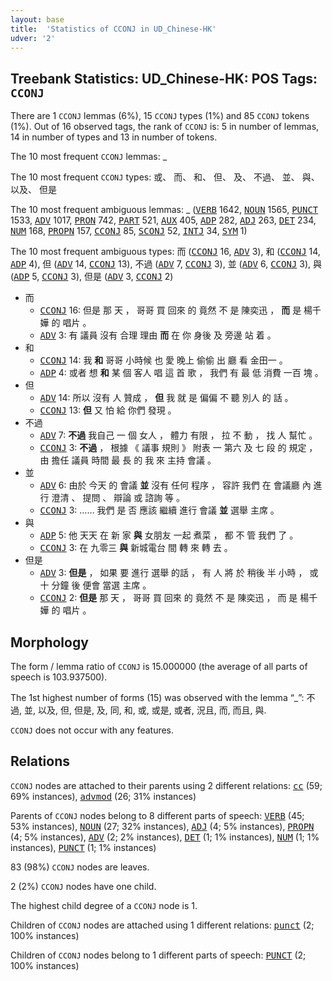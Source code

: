 ```yaml
---
layout: base
title:  'Statistics of CCONJ in UD_Chinese-HK'
udver: '2'
---
```


## Treebank Statistics: UD_Chinese-HK: POS Tags: `CCONJ`

There are 1 `CCONJ` lemmas (6%), 15 `CCONJ` types (1%) and 85 `CCONJ` tokens (1%).
Out of 16 observed tags, the rank of `CCONJ` is: 5 in number of lemmas, 14 in number of types and 13 in number of tokens.

The 10 most frequent `CCONJ` lemmas: _

The 10 most frequent `CCONJ` types:  或、 而、 和、 但、 及、 不過、 並、 與、 以及、 但是

The 10 most frequent ambiguous lemmas: _ (<tt><a href="zh_hk-pos-VERB.html">VERB</a></tt> 1642, <tt><a href="zh_hk-pos-NOUN.html">NOUN</a></tt> 1565, <tt><a href="zh_hk-pos-PUNCT.html">PUNCT</a></tt> 1533, <tt><a href="zh_hk-pos-ADV.html">ADV</a></tt> 1017, <tt><a href="zh_hk-pos-PRON.html">PRON</a></tt> 742, <tt><a href="zh_hk-pos-PART.html">PART</a></tt> 521, <tt><a href="zh_hk-pos-AUX.html">AUX</a></tt> 405, <tt><a href="zh_hk-pos-ADP.html">ADP</a></tt> 282, <tt><a href="zh_hk-pos-ADJ.html">ADJ</a></tt> 263, <tt><a href="zh_hk-pos-DET.html">DET</a></tt> 234, <tt><a href="zh_hk-pos-NUM.html">NUM</a></tt> 168, <tt><a href="zh_hk-pos-PROPN.html">PROPN</a></tt> 157, <tt><a href="zh_hk-pos-CCONJ.html">CCONJ</a></tt> 85, <tt><a href="zh_hk-pos-SCONJ.html">SCONJ</a></tt> 52, <tt><a href="zh_hk-pos-INTJ.html">INTJ</a></tt> 34, <tt><a href="zh_hk-pos-SYM.html">SYM</a></tt> 1)

The 10 most frequent ambiguous types:  而 (<tt><a href="zh_hk-pos-CCONJ.html">CCONJ</a></tt> 16, <tt><a href="zh_hk-pos-ADV.html">ADV</a></tt> 3), 和 (<tt><a href="zh_hk-pos-CCONJ.html">CCONJ</a></tt> 14, <tt><a href="zh_hk-pos-ADP.html">ADP</a></tt> 4), 但 (<tt><a href="zh_hk-pos-ADV.html">ADV</a></tt> 14, <tt><a href="zh_hk-pos-CCONJ.html">CCONJ</a></tt> 13), 不過 (<tt><a href="zh_hk-pos-ADV.html">ADV</a></tt> 7, <tt><a href="zh_hk-pos-CCONJ.html">CCONJ</a></tt> 3), 並 (<tt><a href="zh_hk-pos-ADV.html">ADV</a></tt> 6, <tt><a href="zh_hk-pos-CCONJ.html">CCONJ</a></tt> 3), 與 (<tt><a href="zh_hk-pos-ADP.html">ADP</a></tt> 5, <tt><a href="zh_hk-pos-CCONJ.html">CCONJ</a></tt> 3), 但是 (<tt><a href="zh_hk-pos-ADV.html">ADV</a></tt> 3, <tt><a href="zh_hk-pos-CCONJ.html">CCONJ</a></tt> 2)


* 而
  * <tt><a href="zh_hk-pos-CCONJ.html">CCONJ</a></tt> 16: 但是 那 天 ， 哥哥 買 回來 的 竟然 不 是 陳奕迅 ， <b>而</b> 是 楊千嬅 的 唱片 。
  * <tt><a href="zh_hk-pos-ADV.html">ADV</a></tt> 3: 有 議員 沒有 合理 理由 <b>而</b> 在 你 身後 及 旁邊 站 着 。
* 和
  * <tt><a href="zh_hk-pos-CCONJ.html">CCONJ</a></tt> 14: 我 <b>和</b> 哥哥 小時候 也 愛 晚上 偷偷 出 廳 看 金田一 。
  * <tt><a href="zh_hk-pos-ADP.html">ADP</a></tt> 4: 或者 想 <b>和</b> 某 個 客人 唱 這 首 歌 ， 我們 有 最 低 消費 一百 塊 。
* 但
  * <tt><a href="zh_hk-pos-ADV.html">ADV</a></tt> 14: 所以 沒有 人 贊成 ， <b>但</b> 我 就 是 偏偏 不 聽 別人 的 話 。
  * <tt><a href="zh_hk-pos-CCONJ.html">CCONJ</a></tt> 13: <b>但</b> 又 怕 給 你們 發現 。
* 不過
  * <tt><a href="zh_hk-pos-ADV.html">ADV</a></tt> 7: <b>不過</b> 我自己 一 個 女人 ， 體力 有限 ， 拉 不 動 ， 找 人 幫忙 。
  * <tt><a href="zh_hk-pos-CCONJ.html">CCONJ</a></tt> 3: <b>不過</b> ， 根據 《 議事 規則 》 附表 一 第六 及 七 段 的 規定 ， 由 擔任 議員 時間 最 長 的 我 來 主持 會議 。
* 並
  * <tt><a href="zh_hk-pos-ADV.html">ADV</a></tt> 6: 由於 今天 的 會議 <b>並</b> 沒有 任何 程序 ， 容許 我們 在 會議廳 內 進行 澄清 、 提問 、 辯論 或 諮詢 等 。
  * <tt><a href="zh_hk-pos-CCONJ.html">CCONJ</a></tt> 3: …… 我們 是 否 應該 繼續 進行 會議 <b>並</b> 選舉 主席 。
* 與
  * <tt><a href="zh_hk-pos-ADP.html">ADP</a></tt> 5: 他 天天 在 新 家 <b>與</b> 女朋友 一起 煮菜 ， 都 不 管 我們 了 。
  * <tt><a href="zh_hk-pos-CCONJ.html">CCONJ</a></tt> 3: 在 九零三 <b>與</b> 新城電台 間 轉 來 轉 去 。
* 但是
  * <tt><a href="zh_hk-pos-ADV.html">ADV</a></tt> 3: <b>但是</b> ， 如果 要 進行 選舉 的話 ， 有 人 將 於 稍後 半 小時 ， 或 十 分鐘 後 便會 當選 主席 。
  * <tt><a href="zh_hk-pos-CCONJ.html">CCONJ</a></tt> 2: <b>但是</b> 那 天 ， 哥哥 買 回來 的 竟然 不 是 陳奕迅 ， 而 是 楊千嬅 的 唱片 。

## Morphology

The form / lemma ratio of `CCONJ` is 15.000000 (the average of all parts of speech is 103.937500).

The 1st highest number of forms (15) was observed with the lemma “_”: 不過, 並, 以及, 但, 但是, 及, 同, 和, 或, 或是, 或者, 況且, 而, 而且, 與.

`CCONJ` does not occur with any features.


## Relations

`CCONJ` nodes are attached to their parents using 2 different relations: <tt><a href="zh_hk-dep-cc.html">cc</a></tt> (59; 69% instances), <tt><a href="zh_hk-dep-advmod.html">advmod</a></tt> (26; 31% instances)

Parents of `CCONJ` nodes belong to 8 different parts of speech: <tt><a href="zh_hk-pos-VERB.html">VERB</a></tt> (45; 53% instances), <tt><a href="zh_hk-pos-NOUN.html">NOUN</a></tt> (27; 32% instances), <tt><a href="zh_hk-pos-ADJ.html">ADJ</a></tt> (4; 5% instances), <tt><a href="zh_hk-pos-PROPN.html">PROPN</a></tt> (4; 5% instances), <tt><a href="zh_hk-pos-ADV.html">ADV</a></tt> (2; 2% instances), <tt><a href="zh_hk-pos-DET.html">DET</a></tt> (1; 1% instances), <tt><a href="zh_hk-pos-NUM.html">NUM</a></tt> (1; 1% instances), <tt><a href="zh_hk-pos-PUNCT.html">PUNCT</a></tt> (1; 1% instances)

83 (98%) `CCONJ` nodes are leaves.

2 (2%) `CCONJ` nodes have one child.

The highest child degree of a `CCONJ` node is 1.

Children of `CCONJ` nodes are attached using 1 different relations: <tt><a href="zh_hk-dep-punct.html">punct</a></tt> (2; 100% instances)

Children of `CCONJ` nodes belong to 1 different parts of speech: <tt><a href="zh_hk-pos-PUNCT.html">PUNCT</a></tt> (2; 100% instances)


